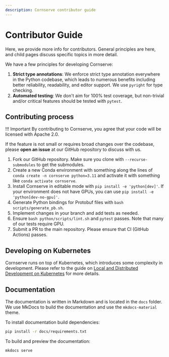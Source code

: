 ```yaml
---
description: Cornserve contributor guide
---
```


# Contributor Guide

Here, we provide more info for contributors.
General principles are here, and child pages discuss specific topics in more detail.

We have a few principles for developing Cornserve:

1. **Strict type annotations**: We enforce strict type annotation everywhere in the Python codebase, which leads to numerous benefits including better reliability, readability, and editor support. We use `pyright` for type checking.
1. **Automated testing**: We don't aim for 100% test coverage, but non-trivial and/or critical features should be tested with `pytest`.

## Contributing process

!!! Important
    By contributing to Cornserve, you agree that your code will be licensed with Apache 2.0.

If the feature is not small or requires broad changes over the codebase, please **open an issue** at our GitHub repository to discuss with us.

1. Fork our GitHub repository. Make sure you clone with `--recurse-submodules` to get the submodules.
1. Create a new Conda environment with something along the lines of `conda create -n cornserve python=3.11` and activate it with something like `conda activate cornserve`.
1. Install Cornserve in editable mode with `pip install -e 'python[dev]'`. If your environment does not have GPUs, you can use `pip install -e 'python[dev-no-gpu]'`.
1. Generate Python bindings for Protobuf files with `bash scripts/generate_pb.sh`.
1. Implement changes in your branch and add tests as needed.
1. Ensure `bash python/scripts/lint.sh` and `pytest` passes. Note that many of our tests require GPU.
1. Submit a PR to the main repository. Please ensure that CI (GitHub Actions) passes.

## Developing on Kubernetes

Cornserve runs on top of Kubernetes, which introduces some complexity in development.
Please refer to the guide on [Local and Distributed Development on Kubernetes](kubernetes.md) for more details.

## Documentation

The documentation is written in Markdown and is located in the `docs` folder.
We use MkDocs to build the documentation and use the `mkdocs-material` theme.

To install documentation build dependencies:

```bash
pip install -r docs/requirements.txt
```

To build and preview the documentation:

```bash
mkdocs serve
```
